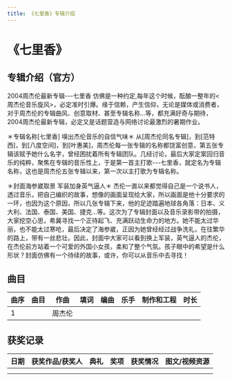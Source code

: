 ```yaml
---
title: 《七里香》专辑介绍
---
```


# 《七里香》
## 专辑介绍（官方）
2004周杰伦最新专辑---七里香
仿佛是一种约定,每年这个时候，酝酿一整年的<周杰伦音乐旋风>，必定准时引爆。缘于信赖，产生信仰，无论是媒体或消费者，对于周杰伦的专辑曲风、创意取材、甚至专辑名称…等，都充满好奇与期待，2004周杰伦最新专辑，必定又是话题营造与网络讨论最激烈的暑期作业。

＊专辑名称[七里香] 嗅出杰伦音乐的自信气味＊
从[周杰伦同名专辑]，到[范特西]，到[八度空间]，到[叶惠美]，周杰伦每一张专辑的名称都饶富创意，第五张专辑该赋予她什么名字，曾经困扰着所有专辑团队。几经讨论，最后大家定案回归音乐的纯粹，聚焦在专辑的音乐性上，于是第一首主打歌---七里香，就定名为专辑名称，这也是周杰伦五张专辑以来，第一次以主打歌为专辑名称。

＊封面海参崴取景 军装加身英气逼人＊
杰伦一直以来都觉得自己是一个说书人，透过音乐，把自己编织的故事，想像的画面呈现给大家，所以画面是他十分要求的一环，也因为这个原因，所以几张专辑下来，他的足迹踏遍地球各角落：日本、义大利、法国、泰国、美国、捷克…等。这次为了专辑封面以及音乐录影带的拍摄，大家挖空心思，希冀寻找一个正待起飞、充满跃动生命力的地方。她不能太过华丽，也不能太过寒呛，最后决定了海参崴，正因为她曾经经过战争洗礼，在往繁华的路上，带有一丝悲壮。因此，封面中大家可以看到换上军装，英气逼人的杰伦，在杰伦前方站着一个可爱的外国小女孩，柔和了整个气氛。孩子眼中的希望是什么形状？封面仿佛有一个待续的故事，或许，你可以从音乐中去寻找！


## 曲目
| 曲序|曲目|作曲|填词|编曲|乐手|制作和工程|时长|
| ------ | ------ | ------ | ------ | ------ | ------ | ------ | ------ |
| 1  |  </br> | 周杰伦  | |   |   |   |  |


## 获奖记录
| 日期|获奖作品/获奖人|典礼|奖项|获奖情况|图文/视频资源|
| ------ | ------ | ------ | ------ | ------ | ------ |
|   |  |   |  |   |   |
|   |  |   |  |   |   |


